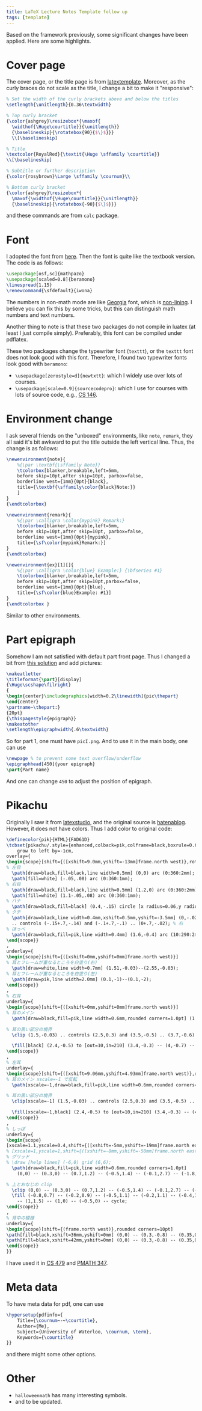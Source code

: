 ```yaml
---
title: LaTeX Lecture Notes Template follow up
tags: [template]
---
```


Based on the framework previously, some significant changes have been applied. Here are some highlights.

# Cover page
The cover page, or the title page is from [latextemplate](https://www.latextemplates.com/template/stylish-title-page). Moreover, as the curly braces do not scale as the title, I change a bit to make it "responsive":
```latex
% Set the width of the curly brackets above and below the titles
\setlength{\unitlength}{0.36\textwidth} 

% Top curly bracket
{\color{ashgrey}\resizebox*{\maxof{
  \widthof{\Huge\courtitle}}{\unitlength}}
  {\baselineskip}{\rotatebox{90}{$\}$}}}
  \\[\baselineskip] 

% Title
\textcolor{RoyalRed}{\textit{\Huge \sffamily \courtitle}}
\\[\baselineskip] 

% Subtitle or further description
{\color{rosybrown}\Large \sffamily \cournum}\\ 

% Bottom curly bracket
{\color{ashgrey}\resizebox*{
  \maxof{\widthof{\Huge\courtitle}}{\unitlength}}
  {\baselineskip}{\rotatebox{-90}{$\}$}}} 
```
and these commands are from `calc` package.

# Font

I adopted the font from [here](https://tex.stackexchange.com/a/60246). Then the font is quite like the textbook version. The code is as follows:
```latex
\usepackage[osf,sc]{mathpazo}
\usepackage[scaled=0.8]{beramono}
\linespread{1.15}
\renewcommand{\sfdefault}{iwona}
```
The numbers in non-math mode are like [Georgia](https://en.wikipedia.org/wiki/Georgia_(typeface)) font, which is [non-lining](https://en.wikipedia.org/wiki/Text_figures). I believe you can fix this by some tricks, but this can distinguish math numbers and text numbers.

Another thing to note is that these two packages do not compile in luatex (at least I just compile simply). Preferably, this font can be compiled under pdflatex.

These two packages change the typewriter font (`texttt`), or the `texttt` font does not look good with this font. Therefore, I found two typewriter fonts look good with `beramono`:
- `\usepackage[zerostyle=d]{newtxtt}`: which I widely use over lots of courses.
- `\usepackage[scale=0.9]{sourcecodepro}`: which I use for courses with lots of source code, e.g., [CS 146](https://n.sibp.ro/cs146). 

# Environment change
I ask several friends on the "unboxed" environments, like `note`, `remark`, they all said it's bit awkward to put the title outside the left vertical line. Thus, the change is as follows:
```latex
\newenvironment{note}{
	%{\par \textbf{\sffamily Note}}
	\tcolorbox[blanker,breakable,left=5mm,
	before skip=10pt,after skip=10pt, parbox=false,
	borderline west={1mm}{0pt}{black},
	title={\textbf{\sffamily\color{black}Note:}}
	]
}
{\endtcolorbox}

\newenvironment{remark}{
	%{\par \calligra \color{mypink} Remark:}
	\tcolorbox[blanker,breakable,left=5mm,
	before skip=10pt,after skip=10pt, parbox=false,
	borderline west={1mm}{0pt}{mypink},
	title={\sf\color{mypink}Remark:}]
}
{\endtcolorbox}

\newenvironment{ex}[1][]{
	%{\par \calligra \color{blue} Example:} {\bfseries #1}
	\tcolorbox[blanker,breakable,left=5mm,
	before skip=10pt,after skip=10pt,parbox=false,
	borderline west={1mm}{0pt}{blue},
	title={\sf\color{blue}Example: #1}]
}
{\endtcolorbox }
```

Similar to other environments.

# Part epigraph

Somehow I am not satisfied with default part front page. Thus I changed a bit from [this solution](https://tex.stackexchange.com/a/521984) and add pictures:
```latex
\makeatletter
\titleformat{\part}[display]
{\Huge\scshape\filright}
{
\begin{center}\includegraphics[width=0.2\linewidth]{pic\thepart}
\end{center}
\partname~\thepart:}
{20pt}
{\thispagestyle{epigraph}}
\makeatother
\setlength\epigraphwidth{.6\textwidth}
```
So for part 1, one must have `picI.png`. And to use it in the main body, one can use
```latex
\newpage % to prevent some text overflow/underflow
\epigraphhead[450]{your epigraph}
\part{Part name}
```
And one can change `450` to adjust the position of epigraph.

# Pikachu
Originally I saw it from [latexstudio](https://www.latexstudio.net/archives/51618.html), and the original source is [hatenablog](https://hohei3108.hatenablog.com/entry/2017/09/23/165454). However, it does not have colors. Thus I add color to original code:

```latex
\definecolor{pik}{HTML}{FAD61D}
\tcbset{pikachu/.style={enhanced,colback=pik,colframe=black,boxrule=0.6mm,enlarge top by=7.0mm,enlarge bottom by=2.0mm,top=50pt,sharp corners=south,arc=14mm,
	grow to left by=-1cm,
overlay={
\begin{scope}[shift={([xshift=9.0mm,yshift=-13mm]frame.north west)},rotate=30]
% 左目
  \path[draw=black,fill=black,line width=0.5mm] (0,0) arc (0:360:2mm);
  \path[fill=white] (-.05,.08) arc (0:360:1mm);
% 右目
  \path[draw=black,fill=black,line width=0.5mm] (1.2,0) arc (0:360:2mm);
  \path[fill=white] (1.1-.05,.08) arc (0:360:1mm);
% ハナ
  \path[draw=black,fill=black] (0.4,-.15) circle [x radius=0.06,y radius=0.03] (0:360);
% クチ
  \path[draw=black,line width=0.4mm,xshift=0.5mm,yshift=-3.5mm] (0,-.02) .. controls (.1,-.1) and (.15,-.14) .. (.35,0) % 左
  .. controls (-.15+.7,-.14) and (-.1+.7,-.1) .. (0+.7,-.02); % 右
% ほっぺ
  \path[draw=black,fill=pik,line width=0.4mm] (1.6,-0.4) arc (10:290:2mm);
\end{scope}}
,
underlay={
\begin{scope}[shift={([xshift=0mm,yshift=0mm]frame.north west)}]
% 耳とフレームが重なるところを白塗り(右)
  \path[draw=white,line width=0.7mm] (1.51,-0.03)--(2.55,-0.03);
% 耳とフレームが重なるところを白塗り(左)
  \path[draw=pik,line width=2.0mm] (0.1,-1)--(0.1,-2);
\end{scope}}
,
% 右耳
underlay={
\begin{scope}[shift={([xshift=0mm,yshift=0mm]frame.north west)}]
% 耳のメイン
  \path[draw=black,fill=pik,line width=0.6mm,rounded corners=1.0pt] (1.5,-0.03) .. controls (2.5,0.3) and (3.5,-0.5) .. (3.7,-0.6) .. controls (2.7,-0.5) and (2.5,-0.5) .. (2.2,-0.4);

% 耳の黒い部分の境界
  \clip (1.5,-0.03) .. controls (2.5,0.3) and (3.5,-0.5) .. (3.7,-0.6) .. controls (2.7,-0.5) and (2.5,-0.5) .. (2.2,-0.4);

  \fill[black] (2.4,-0.5) to [out=10,in=210] (3.4,-0.3) -- (4,-0.7) -- cycle;
\end{scope}}
,
% 左耳
underlay={
\begin{scope}[shift={([xshift=9.06mm,yshift=4.93mm]frame.north west)},rotate=60]
% 耳のメイン xscale=-1 で反転
  \path[xscale=-1,draw=black,fill=pik,line width=0.6mm,rounded corners=1.0pt] (1.5,-0.03) .. controls (2.5,0.3) and (3.5,-0.5) .. (3.7,-0.6) .. controls (2.7,-0.5) and (2.5,-0.5) .. (2.2,-0.4);

% 耳の黒い部分の境界
  \clip[xscale=-1] (1.5,-0.03) .. controls (2.5,0.3) and (3.5,-0.5) .. (3.7,-0.6) .. controls (2.7,-0.5) and (2.5,-0.5) .. (2.2,-0.4);

  \fill[xscale=-1,black] (2.4,-0.5) to [out=10,in=210] (3.4,-0.3) -- (4,-0.7) -- cycle;
\end{scope}}
,
% しっぽ
underlay={
\begin{scope}
[xscale=1.1,yscale=0.4,shift={([xshift=-5mm,yshift=-19mm]frame.north east)},rotate=38]
% [xscale=1,yscale=1,shift={([xshift=-8mm,yshift=-50mm]frame.north east)},rotate=0]
% グリッド
% \draw [help lines] (-6,0) grid (6,6);
  \path[draw=black,fill=pik,line width=0.6mm,rounded corners=1.0pt]
    (0,0) -- (0.3,0) -- (0.7,1.2) -- (-0.5,1.4) -- (-0.1,2.7) -- (-1.8,3) to [out=80,in=245] (-1,5.4) -- (-3.9,6) to [out=245,in=90] (-4.6,2.2) -- (-2,2) -- (-2.2,1.1) -- (0.2,0.7) -- cycle;

% 上とおなじの clip
  \clip (0,0) -- (0.3,0) -- (0.7,1.2) -- (-0.5,1.4) -- (-0.1,2.7) -- (-2,3) to [out=80,in=245] (-1.2,5.4) -- (-4.1,6) to [out=245,in=90] (-4.8,2.2) -- (-2.2,2) -- (-2.5,1.1) -- (0.2,0.7) -- cycle;
  \fill (-0.8,0.7) -- (-0.2,0.9) -- (-0.5,1.1) -- (-0.2,1.1) -- (-0.4,1.2) -- (-0.1,1.25) -- (-0.4,1.45)
    -- (1,1.5) -- (1,0) -- (-0.5,0) -- cycle;
\end{scope}}
,
% 背中の模様
underlay={
\begin{scope}[shift={(frame.north west)},rounded corners=10pt]
\path[fill=black,xshift=36mm,yshift=0mm] (0,0) -- (0.3,-0.8) -- (0.35,0);
\path[fill=black,xshift=42mm,yshift=0mm] (0,0) -- (0.3,-0.8) -- (0.35,0);
\end{scope}}
}}
```

I have used it in [CS 479](https://n.sibp.ro/cs479) and [PMATH 347](https://n.sibp.ro/pmath347).

# Meta data
To have meta data for pdf, one can use 
```latex
\hypersetup{pdfinfo={
    Title={\cournum~-~\courtitle},
    Author={Me},
    Subject={University of Waterloo, \cournum, \term},
    Keywords={\courtitle}
}}
```
and there might some other options.

# Other
- `halloweenmath` has many interesting symbols.
- and to be updated.